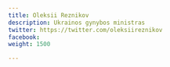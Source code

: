 ```yaml
---
title: Oleksii Reznikov
description: Ukrainos gynybos ministras
twitter: https://twitter.com/oleksiireznikov
facebook: 
weight: 1500

---
```


